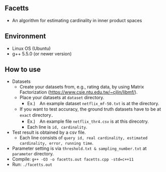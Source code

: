 ## Facetts
* An algorithm for estimating cardinality in inner product spaces

## Environment
* Linux OS (Ubuntu)
* g++ 5.5.0 (or newer version)

## How to use
* Datasets
    * Create your datasets from, e.g., rating data, by using Matrix Factorization (https://www.csie.ntu.edu.tw/~cjlin/libmf/).
    * Place your datasets at ``dataset`` directory.
        * Ex.)　An example dataset ``netflix_mf-50.txt`` is at the directory.
    * If you want to test accuracy, the ground truth datasets have to be at ``exact`` directory．
        * Ex.)　An example file ``netflix_thr4.csv`` is at this direcotry.
        * Each line is ``id, cardinality``.
* Test result is obtained by a csv file.
    * Each line consists of ``query id, real cardinality, estimated cardinality, error, running time``.
* Parameter setting is via ``threshold.txt & sampling_number.txt`` at ``parameter`` directory.
* Compile: ``g++ -O3 -o facetts.out facetts.cpp -std=c++11``
* Run: ``./facetts.out``
